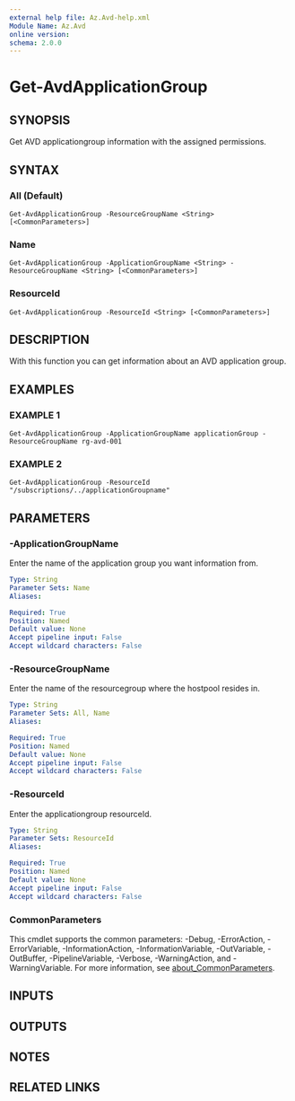 ```yaml
---
external help file: Az.Avd-help.xml
Module Name: Az.Avd
online version:
schema: 2.0.0
---
```


# Get-AvdApplicationGroup

## SYNOPSIS
Get AVD applicationgroup information with the assigned permissions.

## SYNTAX

### All (Default)
```
Get-AvdApplicationGroup -ResourceGroupName <String> [<CommonParameters>]
```

### Name
```
Get-AvdApplicationGroup -ApplicationGroupName <String> -ResourceGroupName <String> [<CommonParameters>]
```

### ResourceId
```
Get-AvdApplicationGroup -ResourceId <String> [<CommonParameters>]
```

## DESCRIPTION
With this function you can get information about an AVD application group.

## EXAMPLES

### EXAMPLE 1
```
Get-AvdApplicationGroup -ApplicationGroupName applicationGroup -ResourceGroupName rg-avd-001
```

### EXAMPLE 2
```
Get-AvdApplicationGroup -ResourceId "/subscriptions/../applicationGroupname"
```

## PARAMETERS

### -ApplicationGroupName
Enter the name of the application group you want information from.

```yaml
Type: String
Parameter Sets: Name
Aliases:

Required: True
Position: Named
Default value: None
Accept pipeline input: False
Accept wildcard characters: False
```

### -ResourceGroupName
Enter the name of the resourcegroup where the hostpool resides in.

```yaml
Type: String
Parameter Sets: All, Name
Aliases:

Required: True
Position: Named
Default value: None
Accept pipeline input: False
Accept wildcard characters: False
```

### -ResourceId
Enter the applicationgroup resourceId.

```yaml
Type: String
Parameter Sets: ResourceId
Aliases:

Required: True
Position: Named
Default value: None
Accept pipeline input: False
Accept wildcard characters: False
```

### CommonParameters
This cmdlet supports the common parameters: -Debug, -ErrorAction, -ErrorVariable, -InformationAction, -InformationVariable, -OutVariable, -OutBuffer, -PipelineVariable, -Verbose, -WarningAction, and -WarningVariable. For more information, see [about_CommonParameters](http://go.microsoft.com/fwlink/?LinkID=113216).

## INPUTS

## OUTPUTS

## NOTES

## RELATED LINKS
